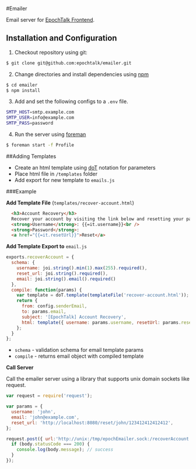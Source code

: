 #Emailer

Email server for [EpochTalk Frontend](http://github.com/epochtalk/frontend).

## Installation and Configuration

1) Checkout repository using git:
```sh
$ git clone git@github.com:epochtalk/emailer.git
```

2) Change directories and install dependencies using [npm](https://www.npmjs.org/doc/README.html)
```sh
$ cd emailer
$ npm install
```

3) Add and set the following configs to a `.env` file.
```sh
SMTP_HOST=smtp.example.com
SMTP_USER=info@example.com
SMTP_PASS=password
```

4) Run the server using [foreman](http://ddollar.github.io/foreman/)
```sh
$ foreman start -f Profile
```
##Adding Templates
* Create an html template using [doT](http://olado.github.io/doT/index.html) notation for parameters
* Place html file in `/templates` folder
* Add export for new template to `emails.js`

###Example

**Add Template File** (`templates/recover-account.html`)
```html
  <h3>Account Recovery</h3>
  Recover your account by visiting the link below and resetting your password:<br /><br />
  <strong>Username</strong>: {{=it.username}}<br />
  <strong>Password</strong>:
  <a href="{{=it.resetUrl}}">Reset</a>
```

**Add Template Export to** `email.js`
```js
exports.recoverAccount = {
  schema: {
    username: joi.string().min(1).max(255).required(),
    reset_url: joi.string().required(),
    email: joi.string().email().required()
  },
  compile: function(params) {
    var template = doT.template(templateFile('recover-account.html'));
    return {
      from: config.senderEmail,
      to: params.email,
      subject: '[EpochTalk] Account Recovery',
      html: template({ username: params.username, resetUrl: params.reset_url })
    };
  }
};
```
* `schema` - validation schema for email template params
* `compile` - returns email object with compiled template

**Call Server**

Call the emailer server using a library that supports unix domain sockets like request.
```js
var request = require('request');

var params = {
  username: 'john',
  email: 'john@example.com',
  reset_url: 'http://localhost:8080/reset/john/123412412412412',
};

request.post({ url:'http://unix:/tmp/epochEmailer.sock:/recoverAccount', formData: params }, function(err, res, body) {
  if (body.statusCode === 200) {
    console.log(body.message); // success
  }
});
```
